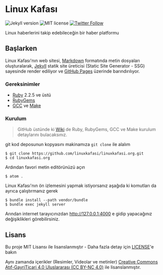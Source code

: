 # Linux Kafası

![Jekyll version](https://img.shields.io/badge/Jekyll-v3.7.4-green.svg)
![MIT license](https://img.shields.io/badge/License-MIT-blue.svg)
[![Twitter Follow](https://img.shields.io/twitter/follow/linuxkafasi.svg?style=social&label=Follow)](https://twitter.com/linuxkafasi)

Linux haberlerini takip edebileceğin bir haber platformu

## Başlarken

Linux Kafası'nın web sitesi, [Markdown][markdown] formatında metin dosyaları
oluşturalarak, [Jekyll][jekyllrb] statik site üreticisi (Static Site Generator -
SSG) sayesinde render ediliyor ve [GitHub Pages][deployments] üzerinde
barındırılıyor.

### Gereksinimler

* [Ruby][ruby-lang] 2.2.5 ve üstü
* [RubyGems][rubygems]
* [GCC][gcc] ve [Make][make]

### Kurulum

> GitHub üstünde ki [Wiki][wiki] de Ruby, RubyGems, GCC ve Make kurulum
detaylarını bulacaksınız.

git kod deposunun kopyasını makinamıza `git clone` ile alalım

    $ git clone https://github.com/linuxkafasi/linuxkafasi.org.git
    $ cd linuxkafasi.org

Ardından favori metin editörünüzü açın

    $ atom .

Linux Kafası'nın ön izlemesini yapmak istiyorsanız aşağıda ki komutları da
ayrıca çalıştırmanız gerek

    $ bundle install --path vendor/bundle
    $ bundle exec jekyll server

Arından internet tarayıcınızdan http://127.0.0.1:4000 e gidip yapacağınız
değişiklikleri görebilirsiniz.

## Lisans

Bu proje MIT Lisansı ile lisanslanmıştır - Daha fazla detay için
[LICENSE](LICENSE)'e bakın

Aynı zamanda içerikler (Resimler, Videolar ve metinler)
[Creative Commons Atıf-GayriTicari 4.0 Uluslararası (CC BY-NC 4.0)][cc-by-nc-40]
ile lisanslanmıştır.

[markdown]: https://guides.github.com/features/mastering-markdown/
[jekyllrb]: https://jekyllrb.com
[deployments]: https://github.com/linuxkafasi/linuxkafasi.org/deployments

[ruby-lang]: https://www.ruby-lang.org/en/downloads/
[rubygems]: https://rubygems.org/pages/download
[gcc]: https://gcc.gnu.org/install/
[make]: https://www.gnu.org/software/make/#content

[wiki]: https://github.com/linuxkafasi/linuxkafasi.org/wiki

[cc-by-nc-40]: https://creativecommons.org/licenses/by-nc/4.0/deed.tr
